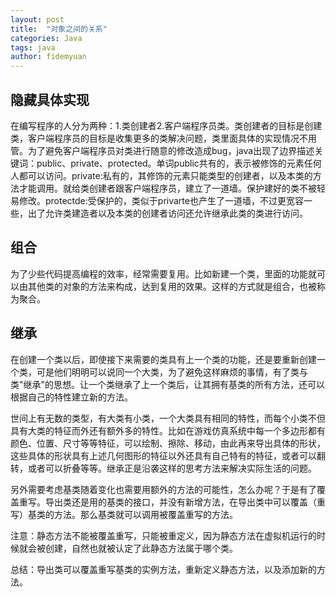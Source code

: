 ```yaml
---
layout: post
title:  "对象之间的关系"
categories: Java
tags: java 
author: fidemyuan
---
```


## 隐藏具体实现

在编写程序的人分为两种：1.类创建者2.客户端程序员类。类创建者的目标是创建类，客户端程序员的目标是收集更多的类解决问题，类里面具体的实现情况不用管。为了避免客户端程序员对类进行随意的修改造成bug，java出现了边界描述关键词：public、private、protected。单词public共有的，表示被修饰的元素任何人都可以访问。private:私有的，其修饰的元素只能类型的创建者，以及本类的方法才能调用。就给类创建者跟客户端程序员，建立了一道墙。保护建好的类不被轻易修改。protectde:受保护的，类似于privarte也产生了一道墙，不过更宽容一些，出了允许类建造者以及本类的创建者访问还允许继承此类的类进行访问。

##  组合

为了少些代码提高编程的效率，经常需要复用。比如新建一个类，里面的功能就可以由其他类的对象的方法来构成，达到复用的效果。这样的方式就是组合，也被称为聚合。

## 继承

在创建一个类以后，即使接下来需要的类具有上一个类的功能，还是要重新创建一个类，可是他们明明可以说同一个大类，为了避免这样麻烦的事情，有了类与类"继承"的思想。让一个类继承了上一个类后，让其拥有基类的所有方法，还可以根据自己的特性建立新的方法。

世间上有无数的类型，有大类有小类，一个大类具有相同的特性，而每个小类不但具有大类的特征而外还有额外多的特性。比如在游戏仿真系统中每一个多边形都有颜色、位置、尺寸等等特征，可以绘制、擦除、移动，由此再来导出具体的形状，这些具体的形状具有上述几何图形的特征以外还具有自己特有的特征，或者可以翻转，或者可以折叠等等。继承正是沿袭这样的思考方法来解决实际生活的问题。

另外需要考虑基类随着变化也需要用额外的方法的可能性，怎么办呢？于是有了覆盖重写。导出类还是用的基类的接口，并没有新增方法，在导出类中可以覆盖（重写）基类的方法。那么基类就可以调用被覆盖重写的方法。

注意：静态方法不能被覆盖重写，只能被重定义，因为静态方法在虚拟机运行的时候就会被创建，自然也就被认定了此静态方法属于哪个类。

总结：导出类可以覆盖重写基类的实例方法，重新定义静态方法，以及添加新的方法。

